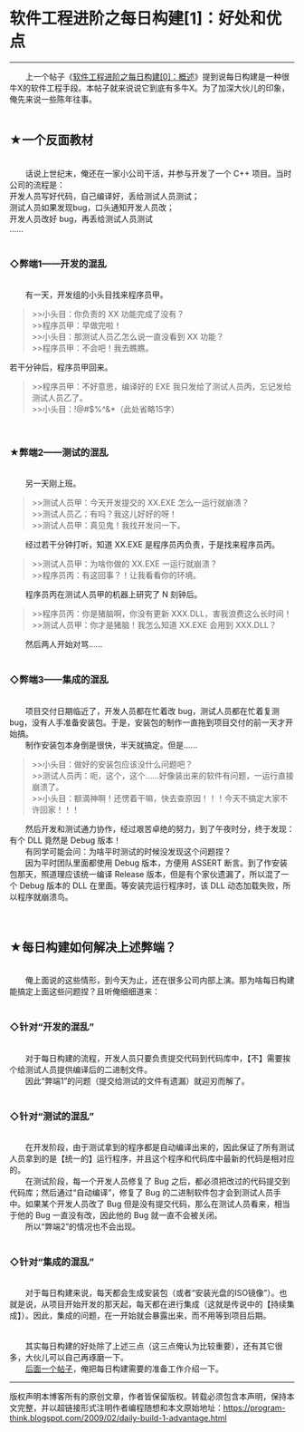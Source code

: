 # 软件工程进阶之每日构建[1]：好处和优点 

-----

<div class="post-body entry-content">
　　上一个帖子《<a href="http://program-think.blogspot.com/2009/02/daily-build-0-overview.html">软件工程进阶之每日构建[0]：概述</a>》提到说每日构建是一种很牛X的软件工程手段。本帖子就来说说它到底有多牛X。为了加深大伙儿的印象，俺先来说一些陈年往事。<a name="more"></a><br/>
<br/>
<h2>★一个反面教材</h2><br/>
　　话说上世纪末，俺还在一家小公司干活，并参与开发了一个 C++ 项目。当时公司的流程是：<br/>
开发人员写好代码，自己编译好，丢给测试人员测试；<br/>
测试人员如果发现bug，口头通知开发人员改；<br/>
开发人员改好 bug，再丢给测试人员测试<br/>
......<br/>
<br/>
<h3>◇弊端1——开发的混乱</h3><br/>
　　有一天，开发组的小头目找来程序员甲。<br/>
<blockquote>&gt;&gt;小头目：你负责的 XX 功能完成了没有？<br/>
&gt;&gt;程序员甲：早做完啦！<br/>
&gt;&gt;小头目：那测试人员乙怎么说一直没看到 XX 功能？<br/>
&gt;&gt;程序员甲：不会吧！我去瞧瞧。</blockquote>若干分钟后，程序员甲回来。<br/>
<blockquote>&gt;&gt;程序员甲：不好意思，编译好的 EXE 我只发给了测试人员丙，忘记发给测试人员乙了。<br/>
&gt;&gt;小头目：!@#$%^&amp;*（此处省略15字）</blockquote><br/>
<h3>★弊端2——测试的混乱</h3><br/>
　　另一天刚上班。<br/>
<blockquote>&gt;&gt;测试人员甲：今天开发提交的 XX.EXE 怎么一运行就崩溃？<br/>
&gt;&gt;测试人员乙：有吗？我这儿好好的呀！<br/>
&gt;&gt;测试人员甲：真见鬼！我找开发问一下。</blockquote>　　经过若干分钟打听，知道 XX.EXE 是程序员丙负责，于是找来程序员丙。<br/>
<blockquote>&gt;&gt;测试人员甲：为啥你做的 XX.EXE 一运行就崩溃？<br/>
&gt;&gt;程序员丙：有这回事？！让我看看你的环境。</blockquote>　　程序员丙在测试人员甲的机器上研究了 N 刻钟后。<br/>
<blockquote>&gt;&gt;程序员丙：你是猪脑啊，你没有更新 XXX.DLL，害我浪费这么长时间！<br/>
&gt;&gt;测试人员甲：你才是猪脑！我怎么知道 XX.EXE 会用到 XXX.DLL？</blockquote>　　然后两人开始对骂......<br/>
<br/>
<h3>◇弊端3——集成的混乱</h3><br/>
　　项目交付日期临近了，开发人员都在忙着改 bug，测试人员都在忙着复测 bug，没有人手准备安装包。于是，安装包的制作一直拖到项目交付的前一天才开始搞。<br/>
　　制作安装包本身倒是很快，半天就搞定。但是......<br/>
<blockquote>&gt;&gt;小头目：做好的安装包应该没什么问题吧？<br/>
&gt;&gt;测试人员丙：呃，这个，这个......好像装出来的软件有问题，一运行直接崩溃了。<br/>
&gt;&gt;小头目：额滴神啊！还愣着干嘛，快去查原因！！！今天不搞定大家不许回家！！！</blockquote>　　然后开发和测试通力协作，经过艰苦卓绝的努力，到了午夜时分，终于发现：有个 DLL 竟然是 Debug 版本！<br/>
　　有同学可能会问：为啥平时测试的时候没发现这个问题捏？<br/>
　　因为平时团队里面都使用 Debug 版本，方便用 ASSERT 断言。到了作安装包那天，照道理应该统一编译 Release 版本，但是有个家伙遗漏了，所以混了一个 Debug 版本的 DLL 在里面。等安装完运行程序时，该 DLL 动态加载失败，所以程序就崩溃鸟。<br/>
<br/>
<br/>
<h2>★每日构建如何解决上述弊端？</h2><br/>
　　俺上面说的这些情形，到今天为止，还在很多公司内部上演。那为啥每日构建能搞定上面这些问题捏？且听俺细细道来：<br/>
<br/>
<h3>◇针对“开发的混乱”</h3><br/>
　　对于每日构建的流程，开发人员只要负责提交代码到代码库中，【不】需要挨个给测试人员提供编译后的二进制文件。<br/>
　　因此“弊端1”的问题（提交给测试的文件有遗漏）就迎刃而解了。<br/>
<br/>
<h3>◇针对“测试的混乱”</h3><br/>
　　在开发阶段，由于测试拿到的程序都是自动编译出来的，因此保证了所有测试人员拿到的是【统一的】运行程序，并且这个程序和代码库中最新的代码是相对应的。<br/>
　　在测试阶段，每一个开发人员修复了 Bug 之后，都必须把改过的代码提交到代码库；然后通过“自动编译”，修复了 Bug 的二进制软件包才会到测试人员手中。如果某个开发人员改了 Bug 但是没有提交代码，那么在测试人员看来，相当于他的 Bug 一直没有改，因此他的 Bug 就一直不会被关闭。<br/>
　　所以“弊端2”的情况也不会出现。<br/>
<br/>
<h3>◇针对“集成的混乱”</h3><br/>
　　对于每日构建来说，每天都会生成安装包（或者“安装光盘的ISO镜像”）。也就是说，从项目开始开发的那天起，每天都在进行集成（这就是传说中的【持续集成】）。因此，集成的问题，在一开始就会暴露出来，而不用等到项目后期。<br/>
<br/>
<br/>
　　其实每日构建的好处除了上述三点（这三点俺认为比较重要），还有其它很多，大伙儿可以自己再琢磨一下。<br/>
　　<a href="../../2009/02/daily-build-2-prepare.md">后面一个帖子</a>，俺把每日构建需要的准备工作介绍一下。
</div>


------------------------------------------------

版权声明本博客所有的原创文章，作者皆保留版权。转载必须包含本声明，保持本文完整，并以超链接形式注明作者编程随想和本文原始地址：https://program-think.blogspot.com/2009/02/daily-build-1-advantage.html
